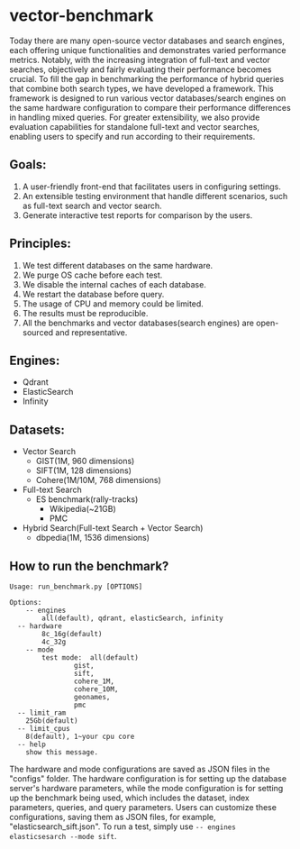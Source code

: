 # vector-benchmark

Today there are many open-source vector databases and search engines, each offering unique functionalities and demonstrates varied performance metrics. Notably, with the increasing integration of full-text and vector searches, objectively and fairly evaluating their performance becomes crucial. To fill the gap in benchmarking the performance of hybrid queries that combine both search types, we have developed a framework. This framework is designed to run various vector databases/search engines on the same hardware configuration to compare their performance differences in handling mixed queries. For greater extensibility, we also provide evaluation capabilities for standalone full-text and vector searches, enabling users to specify and run according to their requirements.

## Goals:

1.  A user-friendly front-end that facilitates users in configuring settings.
2.  An extensible testing environment that handle different scenarios, such as full-text search and vector search.
3.  Generate interactive test reports for comparison by the users.

## Principles:

1. We test different databases on the same hardware.
2. We purge OS cache before each test.
3. We disable the internal caches of each database. 
4. We restart the database before query.
5. The usage of CPU and memory could be limited.
6. The results must be reproducible.
7. All the benchmarks and vector databases(search engines) are open-sourced and representative.

## Engines:

- Qdrant
- ElasticSearch
- Infinity

## Datasets:

- Vector Search
  - GIST(1M, 960 dimensions)
  - SIFT(1M, 128 dimensions)
  - Cohere(1M/10M, 768 dimensions)
- Full-text Search
  - ES benchmark(rally-tracks)
    - Wikipedia(~21GB)
    - PMC
- Hybrid Search(Full-text Search + Vector Search)
  - dbpedia(1M, 1536 dimensions)

## How to run the benchmark?

```
Usage: run_benchmark.py [OPTIONS]

Options:
	-- engines
		all(default), qdrant, elasticSearch, infinity
  -- hardware
		8c_16g(default)
		4c_32g
	-- mode
		test mode:  all(default)
                gist,
                sift,
                cohere_1M,
                cohere_10M,
                geonames,
                pmc
  -- limit_ram
    25Gb(default)
  -- limit_cpus
    8(default), 1~your cpu core
  -- help
    show this message.
```

The hardware and mode configurations are saved as JSON files in the "configs" folder. The hardware configuration is for setting up the database server's hardware parameters, while the mode configuration is for setting up the benchmark being used, which includes the dataset, index parameters, queries, and query parameters. Users can customize these configurations, saving them as JSON files, for example, "elasticsearch_sift.json". To run a test, simply use `-- engines elasticsesarch --mode sift`.
